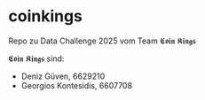 # coinkings
Repo zu Data Challenge 2025 vom Team 𝕮𝖔𝖎𝖓 𝕶𝖎𝖓𝖌𝖘

𝕮𝖔𝖎𝖓 𝕶𝖎𝖓𝖌𝖘 sind:
- Deniz Güven, 6629210
- Georgios Kontesidis, 6607708
